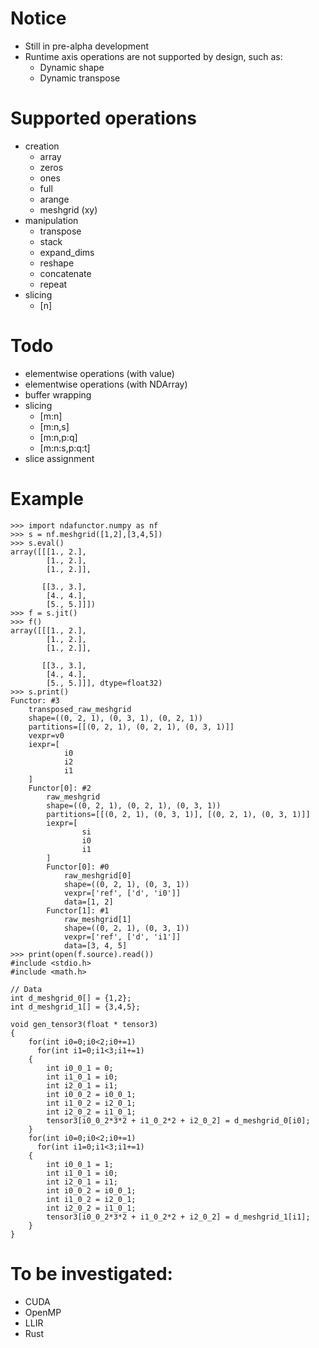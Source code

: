 # Notice
* Still in pre-alpha development
* Runtime axis operations are not supported by design, such as:
    * Dynamic shape
    * Dynamic transpose

# Supported operations
* creation
    * array
    * zeros
    * ones
    * full
    * arange
    * meshgrid (xy)
* manipulation
    * transpose
    * stack
    * expand_dims
    * reshape
    * concatenate
    * repeat
* slicing
    * [n]

# Todo
* elementwise operations (with value)
* elementwise operations (with NDArray)
* buffer wrapping
* slicing
    * [m:n]
    * [m:n,s]
    * [m:n,p:q]
    * [m:n:s,p:q:t]
* slice assignment

# Example
```
>>> import ndafunctor.numpy as nf
>>> s = nf.meshgrid([1,2],[3,4,5])
>>> s.eval()
array([[[1., 2.],
        [1., 2.],
        [1., 2.]],

       [[3., 3.],
        [4., 4.],
        [5., 5.]]])
>>> f = s.jit()
>>> f()
array([[[1., 2.],
        [1., 2.],
        [1., 2.]],

       [[3., 3.],
        [4., 4.],
        [5., 5.]]], dtype=float32)
>>> s.print()
Functor: #3
    transposed_raw_meshgrid
    shape=((0, 2, 1), (0, 3, 1), (0, 2, 1))
    partitions=[[(0, 2, 1), (0, 2, 1), (0, 3, 1)]]
    vexpr=v0
    iexpr=[
            i0
            i2
            i1
    ]
    Functor[0]: #2
        raw_meshgrid
        shape=((0, 2, 1), (0, 2, 1), (0, 3, 1))
        partitions=[[(0, 2, 1), (0, 3, 1)], [(0, 2, 1), (0, 3, 1)]]
        iexpr=[
                si
                i0
                i1
        ]
        Functor[0]: #0
            raw_meshgrid[0]
            shape=((0, 2, 1), (0, 3, 1))
            vexpr=['ref', ['d', 'i0']]
            data=[1, 2]
        Functor[1]: #1
            raw_meshgrid[1]
            shape=((0, 2, 1), (0, 3, 1))
            vexpr=['ref', ['d', 'i1']]
            data=[3, 4, 5]
>>> print(open(f.source).read())
#include <stdio.h>
#include <math.h>

// Data
int d_meshgrid_0[] = {1,2};
int d_meshgrid_1[] = {3,4,5};

void gen_tensor3(float * tensor3)
{
    for(int i0=0;i0<2;i0+=1)
      for(int i1=0;i1<3;i1+=1)
    {
        int i0_0_1 = 0;
        int i1_0_1 = i0;
        int i2_0_1 = i1;
        int i0_0_2 = i0_0_1;
        int i1_0_2 = i2_0_1;
        int i2_0_2 = i1_0_1;
        tensor3[i0_0_2*3*2 + i1_0_2*2 + i2_0_2] = d_meshgrid_0[i0];
    }
    for(int i0=0;i0<2;i0+=1)
      for(int i1=0;i1<3;i1+=1)
    {
        int i0_0_1 = 1;
        int i1_0_1 = i0;
        int i2_0_1 = i1;
        int i0_0_2 = i0_0_1;
        int i1_0_2 = i2_0_1;
        int i2_0_2 = i1_0_1;
        tensor3[i0_0_2*3*2 + i1_0_2*2 + i2_0_2] = d_meshgrid_1[i1];
    }
}
```

# To be investigated:
* CUDA
* OpenMP
* LLIR
* Rust